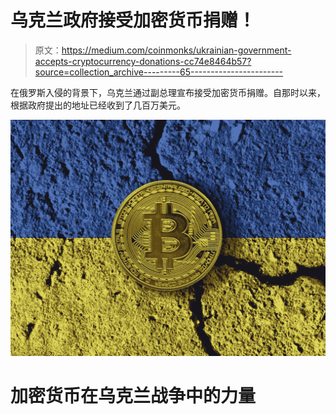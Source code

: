 # 乌克兰政府接受加密货币捐赠！

> 原文：<https://medium.com/coinmonks/ukrainian-government-accepts-cryptocurrency-donations-cc74e8464b57?source=collection_archive---------65----------------------->

在俄罗斯入侵的背景下，乌克兰通过副总理宣布接受加密货币捐赠。自那时以来，根据政府提出的地址已经收到了几百万美元。

![](img/ae216eebd950dc3126a00b5af0afc253.png)

# 加密货币在乌克兰战争中的力量